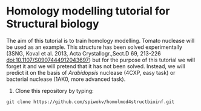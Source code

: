 # Homology modelling tutorial for Structural biology

The aim of this tutorial is to train homology modelling. Tomato nuclease will be used as an example.
This structure has been solved experimentally (3SNG, Koval et al. 2013, Acta Crystallogr.,Sect.D 69, 213-226
<doi:10.1107/S0907444912043697>) but for the purpose of this tutorial we will forget it and we will
pretend that it has not been solved. Instead, we will predict it on the basis of *Arabidopsis* nuclease
(4CXP, easy task) or bacterial nuclease (1AK0, more advanced task).

1. Clone this repository by typing:
```
git clone https://github.com/spiwokv/homolmod4structbioinf.git
```


